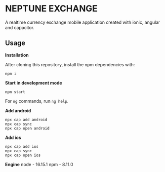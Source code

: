 # NEPTUNE EXCHANGE

A realtime currency exchange mobile application created with ionic, angular and capacitor.

## Usage

**Installation**

After cloning this repository, install the npm dependencies with:

    npm i

**Start in development mode**

    npm start

For `ng` commands, run `ng help`.

**Add android**

    npx cap add android
    npx cap sync
    npx cap open android

**Add ios**

    npx cap add ios
    npx cap sync
    npx cap open ios

**Engine**
node - 16.15.1
npm - 8.11.0
